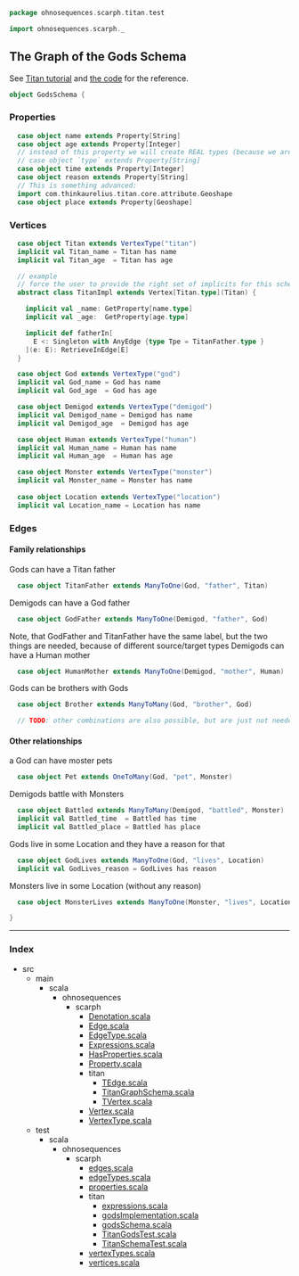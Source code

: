 
```scala
package ohnosequences.scarph.titan.test

import ohnosequences.scarph._
```


## The Graph of the Gods Schema

See [Titan tutorial](https://github.com/thinkaurelius/titan/wiki/Getting-Started) and
[the code](https://github.com/thinkaurelius/titan/blob/master/titan-core/src/main/java/com/thinkaurelius/titan/example/GraphOfTheGodsFactory.java) for the reference.


```scala
object GodsSchema {
```


### Properties


```scala
  case object name extends Property[String]
  case object age extends Property[Integer]
  // instead of this property we will create REAL types (because we are cool)
  // case object `type` extends Property[String]
  case object time extends Property[Integer]
  case object reason extends Property[String]
  // This is something advanced:
  import com.thinkaurelius.titan.core.attribute.Geoshape
  case object place extends Property[Geoshape]
```


### Vertices


```scala
  case object Titan extends VertexType("titan")
  implicit val Titan_name = Titan has name
  implicit val Titan_age  = Titan has age

  // example
  // force the user to provide the right set of implicits for this schema
  abstract class TitanImpl extends Vertex[Titan.type](Titan) {

    implicit val _name: GetProperty[name.type]
    implicit val _age:  GetProperty[age.type]

    implicit def fatherIn[
      E <: Singleton with AnyEdge {type Tpe = TitanFather.type }
    ](e: E): RetrieveInEdge[E]
  }

  case object God extends VertexType("god")
  implicit val God_name = God has name
  implicit val God_age  = God has age

  case object Demigod extends VertexType("demigod")
  implicit val Demigod_name = Demigod has name
  implicit val Demigod_age  = Demigod has age

  case object Human extends VertexType("human")
  implicit val Human_name = Human has name
  implicit val Human_age  = Human has age

  case object Monster extends VertexType("monster")
  implicit val Monster_name = Monster has name
  
  case object Location extends VertexType("location")
  implicit val Location_name = Location has name
```


### Edges

#### Family relationships
Gods can have a Titan father

```scala
  case object TitanFather extends ManyToOne(God, "father", Titan)
```

Demigods can have a God father

```scala
  case object GodFather extends ManyToOne(Demigod, "father", God)
```

Note, that GodFather and TitanFather have the same label, but the two things are needed,
because of different source/target types
Demigods can have a Human mother

```scala
  case object HumanMother extends ManyToOne(Demigod, "mother", Human)
```

Gods can be brothers with Gods

```scala
  case object Brother extends ManyToMany(God, "brother", God)

  // TODO: other combinations are also possible, but are just not needed for the example

```

#### Other relationships
a God can have moster pets

```scala
  case object Pet extends OneToMany(God, "pet", Monster)
```

Demigods battle with Monsters

```scala
  case object Battled extends ManyToMany(Demigod, "battled", Monster)
  implicit val Battled_time  = Battled has time
  implicit val Battled_place = Battled has place
```

Gods live in some Location and they have a reason for that

```scala
  case object GodLives extends ManyToOne(God, "lives", Location)
  implicit val GodLives_reason = GodLives has reason
```

Monsters live in some Location (without any reason)

```scala
  case object MonsterLives extends ManyToOne(Monster, "lives", Location)

}

```


------

### Index

+ src
  + main
    + scala
      + ohnosequences
        + scarph
          + [Denotation.scala][main/scala/ohnosequences/scarph/Denotation.scala]
          + [Edge.scala][main/scala/ohnosequences/scarph/Edge.scala]
          + [EdgeType.scala][main/scala/ohnosequences/scarph/EdgeType.scala]
          + [Expressions.scala][main/scala/ohnosequences/scarph/Expressions.scala]
          + [HasProperties.scala][main/scala/ohnosequences/scarph/HasProperties.scala]
          + [Property.scala][main/scala/ohnosequences/scarph/Property.scala]
          + titan
            + [TEdge.scala][main/scala/ohnosequences/scarph/titan/TEdge.scala]
            + [TitanGraphSchema.scala][main/scala/ohnosequences/scarph/titan/TitanGraphSchema.scala]
            + [TVertex.scala][main/scala/ohnosequences/scarph/titan/TVertex.scala]
          + [Vertex.scala][main/scala/ohnosequences/scarph/Vertex.scala]
          + [VertexType.scala][main/scala/ohnosequences/scarph/VertexType.scala]
  + test
    + scala
      + ohnosequences
        + scarph
          + [edges.scala][test/scala/ohnosequences/scarph/edges.scala]
          + [edgeTypes.scala][test/scala/ohnosequences/scarph/edgeTypes.scala]
          + [properties.scala][test/scala/ohnosequences/scarph/properties.scala]
          + titan
            + [expressions.scala][test/scala/ohnosequences/scarph/titan/expressions.scala]
            + [godsImplementation.scala][test/scala/ohnosequences/scarph/titan/godsImplementation.scala]
            + [godsSchema.scala][test/scala/ohnosequences/scarph/titan/godsSchema.scala]
            + [TitanGodsTest.scala][test/scala/ohnosequences/scarph/titan/TitanGodsTest.scala]
            + [TitanSchemaTest.scala][test/scala/ohnosequences/scarph/titan/TitanSchemaTest.scala]
          + [vertexTypes.scala][test/scala/ohnosequences/scarph/vertexTypes.scala]
          + [vertices.scala][test/scala/ohnosequences/scarph/vertices.scala]

[main/scala/ohnosequences/scarph/Denotation.scala]: ../../../../../main/scala/ohnosequences/scarph/Denotation.scala.md
[main/scala/ohnosequences/scarph/Edge.scala]: ../../../../../main/scala/ohnosequences/scarph/Edge.scala.md
[main/scala/ohnosequences/scarph/EdgeType.scala]: ../../../../../main/scala/ohnosequences/scarph/EdgeType.scala.md
[main/scala/ohnosequences/scarph/Expressions.scala]: ../../../../../main/scala/ohnosequences/scarph/Expressions.scala.md
[main/scala/ohnosequences/scarph/HasProperties.scala]: ../../../../../main/scala/ohnosequences/scarph/HasProperties.scala.md
[main/scala/ohnosequences/scarph/Property.scala]: ../../../../../main/scala/ohnosequences/scarph/Property.scala.md
[main/scala/ohnosequences/scarph/titan/TEdge.scala]: ../../../../../main/scala/ohnosequences/scarph/titan/TEdge.scala.md
[main/scala/ohnosequences/scarph/titan/TitanGraphSchema.scala]: ../../../../../main/scala/ohnosequences/scarph/titan/TitanGraphSchema.scala.md
[main/scala/ohnosequences/scarph/titan/TVertex.scala]: ../../../../../main/scala/ohnosequences/scarph/titan/TVertex.scala.md
[main/scala/ohnosequences/scarph/Vertex.scala]: ../../../../../main/scala/ohnosequences/scarph/Vertex.scala.md
[main/scala/ohnosequences/scarph/VertexType.scala]: ../../../../../main/scala/ohnosequences/scarph/VertexType.scala.md
[test/scala/ohnosequences/scarph/edges.scala]: ../edges.scala.md
[test/scala/ohnosequences/scarph/edgeTypes.scala]: ../edgeTypes.scala.md
[test/scala/ohnosequences/scarph/properties.scala]: ../properties.scala.md
[test/scala/ohnosequences/scarph/titan/expressions.scala]: expressions.scala.md
[test/scala/ohnosequences/scarph/titan/godsImplementation.scala]: godsImplementation.scala.md
[test/scala/ohnosequences/scarph/titan/godsSchema.scala]: godsSchema.scala.md
[test/scala/ohnosequences/scarph/titan/TitanGodsTest.scala]: TitanGodsTest.scala.md
[test/scala/ohnosequences/scarph/titan/TitanSchemaTest.scala]: TitanSchemaTest.scala.md
[test/scala/ohnosequences/scarph/vertexTypes.scala]: ../vertexTypes.scala.md
[test/scala/ohnosequences/scarph/vertices.scala]: ../vertices.scala.md